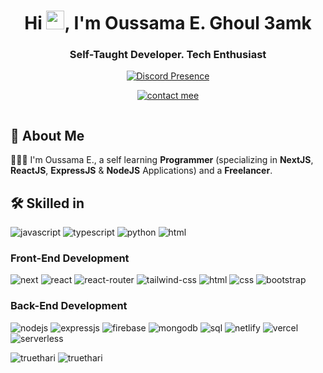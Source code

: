 <h1 align="center">Hi <img src="https://media.giphy.com/media/hvRJCLFzcasrR4ia7z/giphy.gif" width="29px" height="30px" />, I'm Oussama E. Ghoul 3amk</h1>
<h3 align="center">Self-Taught Developer. Tech Enthusiast</h3>

<div align="center">

[![Discord Presence](https://lanyard.cnrad.dev/api/941320979337076776)](https://discord.com/users/941320979337076776)
<p>
   <a href="https://discord.com/channels/@me/768414261231747093"> <img src="https://discord.c99.nl/widget/theme-4/941320979337076776.png" alt="contact mee"></a>
<p>

</div>

<a href="https://github.com/ghoul-3amk"><img src="https://komarev.com/ghpvc/?username=ghoul-3amk&style=flat-square&color=blue" alt=""/></a>

## 🚀 About Me

🤷🏻‍♂️ I'm Oussama E., a self learning **Programmer** (specializing in **NextJS**, **ReactJS**, **ExpressJS** & **NodeJS** Applications) and a **Freelancer**.

## 🛠️ Skilled in

![javascript](https://img.shields.io/badge/JavaScript-323330?style=for-the-badge&logo=javascript&logoColor=F7DF1E)
![typescript](https://img.shields.io/badge/TypeScript-323330?style=for-the-badge&logo=typescript&logoColor=61DAFB)
![python](https://img.shields.io/badge/Python-323330?style=for-the-badge&logo=python&logoColor=F7DF1E)
![html](https://img.shields.io/badge/HTML-323330?style=for-the-badge&logo=HTML5&logoColor=E34F26)

### Front-End Development

![next](https://img.shields.io/badge/Next_JS-20232A?style=for-the-badge&logo=vercel&logoColor=61DAFB)
![react](https://img.shields.io/badge/React_Js-339933?style=for-the-badge&logo=react&logoColor=61DAFB)
![react-router](https://img.shields.io/badge/React_Router-CA4245?style=for-the-badge&logo=react-router&logoColor=white)
![tailwind-css](https://img.shields.io/badge/Tailwind_CSS-0081CB?style=for-the-badge&logo=tailwindcss&logoColor=white)
![html](https://img.shields.io/badge/HTML5-E34F26?style=for-the-badge&logo=html5&logoColor=white)
![css](https://img.shields.io/badge/CSS3-1572B6?style=for-the-badge&logo=css3&logoColor=white)
![bootstrap](https://img.shields.io/badge/Bootstrap-563D7C?style=for-the-badge&logo=bootstrap&logoColor=white)

### Back-End Development

![nodejs](https://img.shields.io/badge/Node_Js-339933?style=for-the-badge&logo=nodedotjs&logoColor=white)
![expressjs](https://img.shields.io/badge/Express_Js-CA4245?style=for-the-badge&logo=express&logoColor=white)
![firebase](https://img.shields.io/badge/Firebase-ffaa00?style=for-the-badge&logo=Firebase&logoColor=white)
![mongodb](https://img.shields.io/badge/Mongodb-47A248?style=for-the-badge&logo=mongodb&logoColor=white)
![sql](https://img.shields.io/badge/MySql-205375?style=for-the-badge&logo=mysql&logoColor=white)
![netlify](https://img.shields.io/badge/Netlify-00C7B7?style=for-the-badge&logo=netlify&logoColor=white)
![vercel](https://img.shields.io/badge/Vercel-000000?style=for-the-badge&logo=vercel&logoColor=white)
![serverless](https://img.shields.io/badge/Serverless-FD5750?style=for-the-badge&logo=serverless&logoColor=white)

<img src="https://github-readme-stats.vercel.app/api?username=truethari&show_icons=true&include_all_commits=true&theme=highcontrast&locale=en" alt="truethari" />
<img src="https://github-readme-stats.vercel.app/api/top-langs?username=truethari&show_icons=true&theme=highcontrast&locale=en&layout=compact" alt="truethari" />
